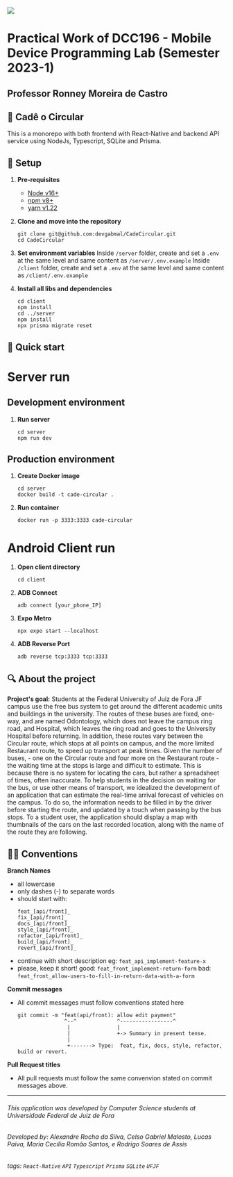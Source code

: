 ![](https://www.ufjf.br/wp-content/plugins/imgpgprinc_novo/arquivos/deptocomputacao/1.jpg)

# Practical Work of DCC196 - Mobile Device Programming Lab (Semester 2023-1)

## Professor Ronney Moreira de Castro

## 🚌 Cadê o Circular

This is a monorepo with both frontend with React-Native and backend API service using NodeJs, Typescript, SQLite and Prisma.

## 🌱 Setup

1.  **Pre-requisites**

    - [Node v16+](https://nodejs.org/en/download)
    - [npm v8+](https://docs.npmjs.com/downloading-and-installing-node-js-and-npm)
    - [yarn v1.22](https://classic.yarnpkg.com/lang/en/docs/install/#mac-stable)

2.  **Clone and move into the repository**

    ```shell
    git clone git@github.com:devgabmal/CadeCircular.git
    cd CadeCircular
    ```

3.  **Set environment variables**
    Inside `/server` folder, create and set a `.env` at the same level and same content as `/server/.env.example`
    Inside `/client` folder, create and set a `.env` at the same level and same content as `/client/.env.example`

4.  **Install all libs and dependencies**

    ```shell
    cd client
    npm install
    cd ../server
    npm install
    npx prisma migrate reset
    ```

## 🚀 Quick start

# Server run

## Development environment

1. **Run server**

   ```shell
   cd server
   npm run dev
   ```

## Production environment

1. **Create Docker image**

   ```shell
   cd server
   docker build -t cade-circular .
   ```

2. **Run container**
   ```shell
   docker run -p 3333:3333 cade-circular
   ```

# Android Client run

1. **Open client directory**

   ```shell
   cd client
   ```

2. **ADB Connect**

   ```shell
   adb connect [your_phone_IP]
   ```

3. **Expo Metro**

   ```shell
   npx expo start --localhost
   ```

4. **ADB Reverse Port**

   ```shell
   adb reverse tcp:3333 tcp:3333
   ```

## 🔍 About the project

**Project's goal:**
Students at the Federal University of Juiz de Fora JF campus use the free bus system to get around the different academic units and buildings in the university. The routes of these buses are fixed, one-way, and are named Odontology, which does not leave the campus ring road, and Hospital, which leaves the ring road and goes to the University Hospital before returning. In addition, these routes vary between the Circular route, which stops at all points on campus, and the more limited Restaurant route, to speed up transport at peak times.
Given the number of buses, - one on the Circular route and four more on the Restaurant route - the waiting time at the stops is large and difficult to estimate. This is because there is no system for locating the cars, but rather a spreadsheet of times, often inaccurate.
To help students in the decision on waiting for the bus, or use other means of transport, we idealized the development of an application that can estimate the real-time arrival forecast of vehicles on the campus. To do so, the information needs to be filled in by the driver before starting the route, and updated by a touch when passing by the bus stops. To a student user, the application should display a map with thumbnails of the cars on the last recorded location, along with the name of the route they are following.

## 👨‍💻 Conventions

**Branch Names**

- all lowercase
- only dashes (-) to separate words
- should start with:
  ```
  feat_[api/front]_
  fix_[api/front]_
  docs_[api/front]_
  style_[api/front]_
  refactor_[api/front]_
  build_[api/front]_
  revert_[api/front]_
  ```
- continue with short description
  eg: `feat_api_implement-feature-x`
- please, keep it short!
  good: `feat_front_implement-return-form`
  bad: `feat_front_allow-users-to-fill-in-return-data-with-a-form`

**Commit messages**

- All commit messages must follow conventions stated here
  ```
  git commit -m "feat(api/front): allow edit payment"
                 ^--^             ^-----------------^
                  |               |
                  |               +-> Summary in present tense.
                  |
                  +-------> Type:  feat, fix, docs, style, refactor, build or revert.
  ```

**Pull Request titles**

- All pull requests must follow the same convenvion stated on commit messages above.

---

###### This application was developed by Computer Science students at Universidade Federal de Juiz de Fora

###### Developed by: Alexandre Rocha da Silva, Celso Gabriel Malosto, Lucas Paiva, Maria Cecília Romão Santos, e Rodrigo Soares de Assis

###### tags: `React-Native` `API` `Typescript` `Prisma` `SQLite` `UFJF`
